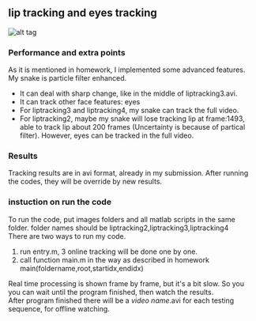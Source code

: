 ## lip tracking and eyes tracking  
![alt tag](https://github.com/yihui-he/proj2/blob/master/pic.png)
### Performance and extra points
As it is mentioned in homework, I implemented some advanced features. My snake is particle filter enhanced.  
- It can deal with sharp change, like in the middle of liptracking3.avi.  
- It can track other face features: eyes  
- For liptracking3 and liptracking4, my snake can track the full video.  
- For liptracking2, maybe my snake will lose tracking lip at frame:1493, able to track lip about 200 frames (Uncertainty is because of partical filter). However, eyes can be tracked in the full video.  

### Results
Tracking results are in avi format, already in my submission. After running the codes, they will be override by new results.  

### instuction on run the code  
To run the code, put images folders and all matlab scripts in the same folder. folder names should be liptracking2,liptracking3,liptracking4  
There are two ways to run my code.  
1. run entry.m, 3 online tracking will be done one by one.  
2. call function main.m in the way as described in homework  
main(foldername,root,startidx,endidx)   

Real time processing is shown frame by frame, but it's a bit slow. So you you can wait until the program finished, then watch the results.  
After program finished there will be a *video name*.avi for each testing sequence, for offline watching.  

